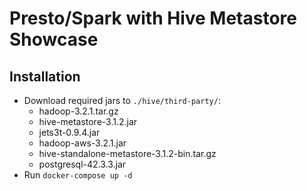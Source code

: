 # Presto/Spark with Hive Metastore Showcase

## Installation
- Download required jars to `./hive/third-party/`:
  - hadoop-3.2.1.tar.gz
  - hive-metastore-3.1.2.jar
  - jets3t-0.9.4.jar
  - hadoop-aws-3.2.1.jar
  - hive-standalone-metastore-3.1.2-bin.tar.gz
  - postgresql-42.3.3.jar
- Run `docker-compose up -d`